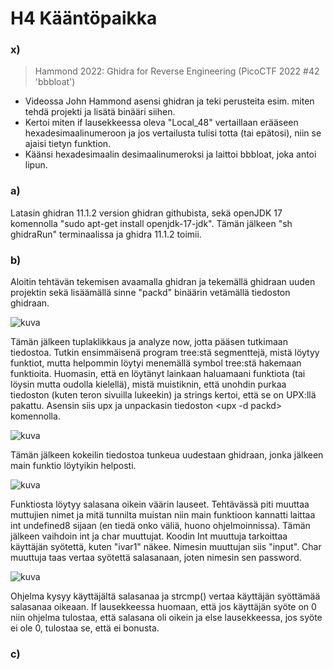 # H4 Kääntöpaikka

### x) 

> Hammond 2022: Ghidra for Reverse Engineering (PicoCTF 2022 #42 'bbbloat')

- Videossa John Hammond asensi ghidran ja teki perusteita esim. miten tehdä projekti ja lisätä binääri siihen.
- Kertoi miten if lausekkeessa oleva "Local_48" vertaillaan erääseen hexadesimaalinumeroon ja jos vertailusta tulisi totta (tai epätosi), niin se ajaisi tietyn funktion.
- Käänsi hexadesimaalin desimaalinumeroksi ja laittoi bbbloat, joka antoi lipun.

### a)

Latasin ghidran 11.1.2 version ghidran githubista, sekä openJDK 17 komennolla "sudo apt-get install openjdk-17-jdk". Tämän jälkeen "sh ghidraRun" terminaalissa ja ghidra 11.1.2 toimii.

### b)

Aloitin tehtävän tekemisen avaamalla ghidran ja tekemällä ghidraan uuden projektin sekä lisäämällä sinne "packd" binäärin vetämällä tiedoston ghidraan.

![kuva](https://github.com/user-attachments/assets/88b068a2-314d-4d05-87de-db79adf0ba42)

Tämän jälkeen tuplaklikkaus ja analyze now, jotta pääsen tutkimaan tiedostoa. Tutkin ensimmäisenä program tree:stä segmenttejä, mistä löytyy funktiot, mutta helpommin löytyi menemällä symbol tree:stä hakemaan funktioita.
Huomasin, että en löytänyt lainkaan haluamaani funktiota (tai löysin mutta oudolla kielellä), mistä muistiknin, että unohdin purkaa tiedoston (kuten teron sivuilla lukeekin) ja strings kertoi, että se on UPX:llä pakattu.
Asensin siis upx ja unpackasin tiedoston <upx -d packd> komennolla. 

![kuva](https://github.com/user-attachments/assets/dbd85ad3-63ef-45d4-afb3-7f7ddfea1e1f)

Tämän jälkeen kokeilin tiedostoa tunkeua uudestaan ghidraan, jonka jälkeen main funktio löytyikin helposti. 

![kuva](https://github.com/user-attachments/assets/d0164d79-54b8-49b6-b5d4-44062871d0c3)

Funktiosta löytyy salasana oikein väärin lauseet. Tehtävässä piti muuttaa muttujien nimet ja mitä tunnilta muistan niin main funktioon kannatti laittaa int undefined8 sijaan (en tiedä onko väliä, huono ohjelmoinnissa).
Tämän jälkeen vaihdoin int ja char muuttujat. Koodin Int muuttuja tarkoittaa käyttäjän syötettä, kuten "ivar1" näkee. Nimesin muuttujan siis "input". Char muuttuja taas vertaa syötettä salasanaan, joten nimesin sen password. 

![kuva](https://github.com/user-attachments/assets/a38524d1-ad07-44ac-9bf8-a019a1948205)

Ohjelma kysyy käyttäjältä salasanaa ja strcmp() vertaa käyttäjän syöttämää salasanaa oikeaan. If lausekkeessa huomaan, että jos käyttäjän syöte on 0 niin ohjelma tulostaa, että salasana oli oikein ja else lausekkeessa, jos syöte ei ole 0, tulostaa se, että ei bonusta.


### c)





